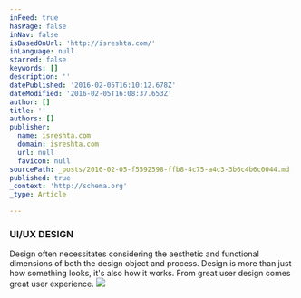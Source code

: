 ```yaml
---
inFeed: true
hasPage: false
inNav: false
isBasedOnUrl: 'http://isreshta.com/'
inLanguage: null
starred: false
keywords: []
description: ''
datePublished: '2016-02-05T16:10:12.678Z'
dateModified: '2016-02-05T16:08:37.653Z'
author: []
title: ''
authors: []
publisher:
  name: isreshta.com
  domain: isreshta.com
  url: null
  favicon: null
sourcePath: _posts/2016-02-05-f5592598-ffb8-4c75-a4c3-3b6c4b6c0044.md
published: true
_context: 'http://schema.org'
_type: Article

---
```

### UI/UX DESIGN

Design often necessitates considering the aesthetic and functional dimensions of both the design object and process. Design is more than just how something looks, it's also how it works. From great user design comes great user experience.
![](http://isreshta.com/images/whatido-design.jpg)